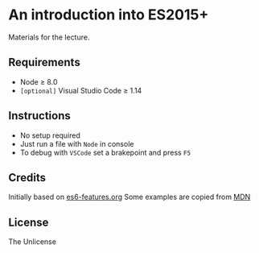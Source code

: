 # An introduction into ES2015+

Materials for the lecture.

## Requirements

* Node &ge; 8.0
* `[optional]` Visual Studio Code &ge; 1.14

## Instructions

* No setup required
* Just run a file with `Node` in console
* To debug with `VSCode` set a brakepoint and press `F5`

## Credits

Initially based on [es6-features.org](http://es6-features.org/)
Some examples are copied from [MDN](https://developer.mozilla.org/en-US/docs/Web/JavaScript)

## License

The Unlicense
